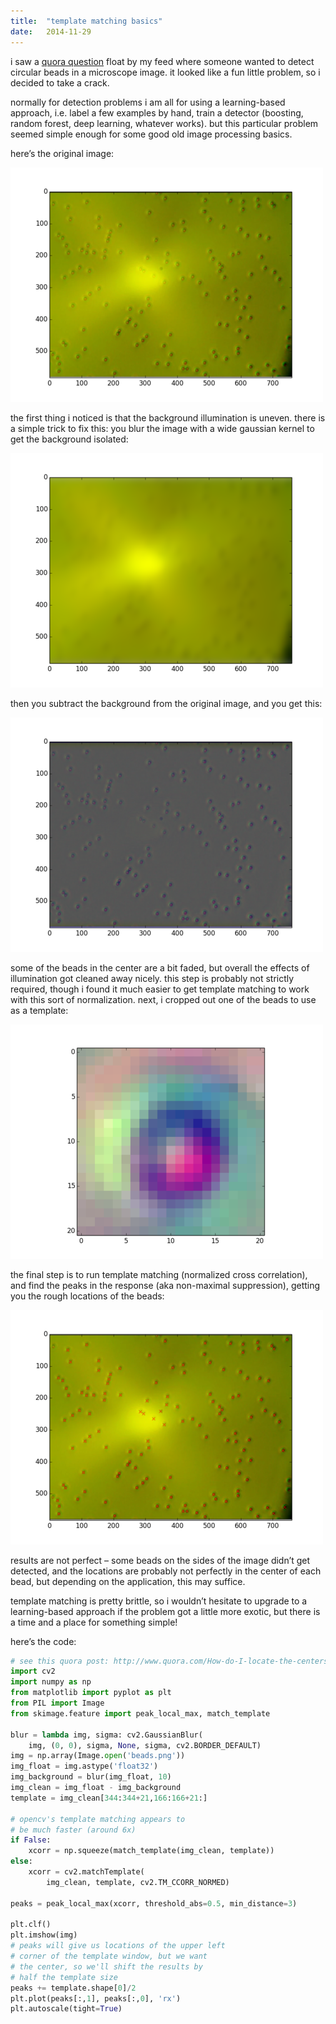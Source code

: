 ```yaml
---
title:  "template matching basics"
date:   2014-11-29
---
```


i saw a [quora question](https://www.quora.com/How-do-I-locate-the-centers-of-the-beads-in-this-video) float by my feed where someone wanted to detect circular beads in a microscope image.  it looked like a fun little problem, so i decided to take a crack.

normally for detection problems i am all for using a learning-based approach, i.e. label a few examples by hand, train a detector (boosting, random forest, deep learning, whatever works).  but this particular problem seemed simple enough for some good old image processing basics.

here’s the original image:

![](/assets/posts/bubbles/fig1.png)

the first thing i noticed is that the background illumination is uneven.  there is a simple trick to fix this: you blur the image with a wide gaussian kernel to get the background isolated:

![](/assets/posts/bubbles/fig2.png)

then you subtract the background from the original image, and you get this:

![](/assets/posts/bubbles/fig3.png)

some of the beads in the center are a bit faded, but overall the effects of illumination got cleaned away nicely.  this step is probably not strictly required, though i found it much easier to get template matching to work with this sort of normalization.  next, i cropped out one of the beads to use as a template:

![](/assets/posts/bubbles/fig4.png)

the final step is to run template matching (normalized cross correlation), and find the peaks in the response (aka non-maximal suppression), getting you the rough locations of the beads:

![](/assets/posts/bubbles/fig5.png)

results are not perfect – some beads on the sides of the image didn’t get detected, and the locations are probably not perfectly in the center of each bead, but depending on the application, this may suffice.

template matching is pretty brittle, so i wouldn’t hesitate to upgrade to a learning-based approach if the problem got a little more exotic, but there is a time and a place for something simple!

here’s the code:

```python
# see this quora post: http://www.quora.com/How-do-I-locate-the-centers-of-the-beads-in-this-video
import cv2
import numpy as np
from matplotlib import pyplot as plt
from PIL import Image
from skimage.feature import peak_local_max, match_template

blur = lambda img, sigma: cv2.GaussianBlur(
    img, (0, 0), sigma, None, sigma, cv2.BORDER_DEFAULT)
img = np.array(Image.open('beads.png'))
img_float = img.astype('float32')
img_background = blur(img_float, 10)
img_clean = img_float - img_background
template = img_clean[344:344+21,166:166+21:]

# opencv's template matching appears to
# be much faster (around 6x)
if False:
    xcorr = np.squeeze(match_template(img_clean, template))
else:
    xcorr = cv2.matchTemplate(
        img_clean, template, cv2.TM_CCORR_NORMED)

peaks = peak_local_max(xcorr, threshold_abs=0.5, min_distance=3)

plt.clf()
plt.imshow(img)
# peaks will give us locations of the upper left
# corner of the template window, but we want
# the center, so we'll shift the results by
# half the template size
peaks += template.shape[0]/2
plt.plot(peaks[:,1], peaks[:,0], 'rx')
plt.autoscale(tight=True)
```
